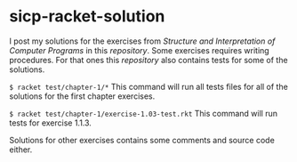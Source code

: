 # sicp-racket-solution

I post my solutions for the exercises from
*Structure and Interpretation of Computer Programs*
in this _repository_. Some exercises requires writing
procedures. For that ones this _repository_ also contains
tests for some of the solutions. 

`$ racket test/chapter-1/*`
This command will run all tests files for all of the
solutions for the first chapter exercises.

`$ racket test/chapter-1/exercise-1.03-test.rkt`
This command will run tests for exercise 1.1.3.

Solutions for other exercises contains some comments and
source code either.

